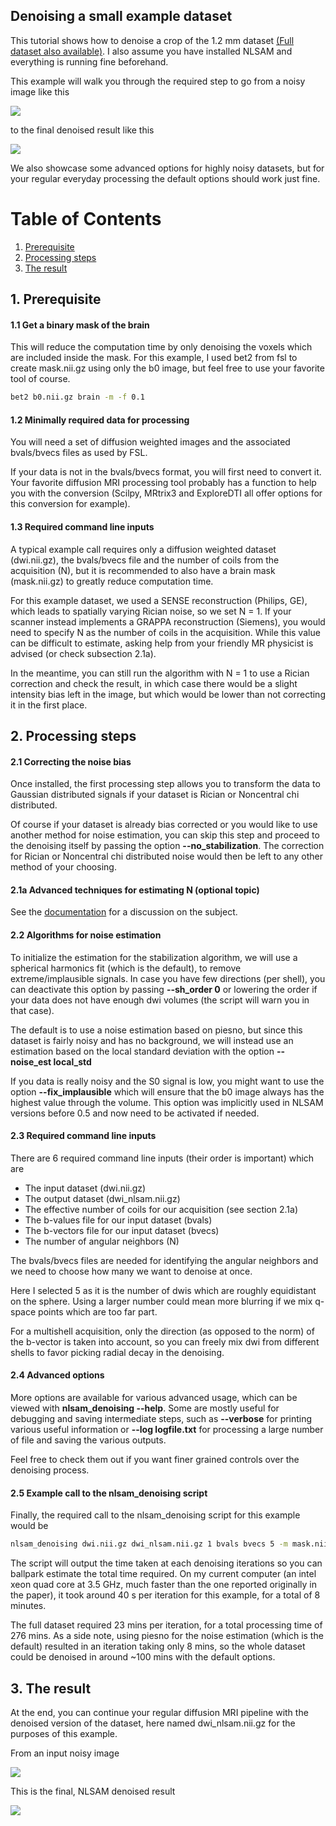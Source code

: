 Denoising a small example dataset
----------------------------------

This tutorial shows how to denoise a crop of the 1.2 mm dataset
[(Full dataset also available)](https://github.com/samuelstjean/nlsam_data).
I also assume you have installed NLSAM and everything is running fine beforehand.

This example will walk you through the required step to go from a noisy image like this

![](images/noisy.png)

to the final denoised result like this

![](images/nlsam.png)

We also showcase some advanced options for highly noisy datasets, but for your regular
everyday processing the default options should work just fine.

# Table of Contents
1. [Prerequisite](#prerequisite)
2. [Processing steps](#steps)
3. [The result](#result)

<a name="prerequisite"></a>
## 1. Prerequisite

#### 1.1 Get a binary mask of the brain

This will reduce the computation time by only denoising the voxels which are included inside the mask.
For this example, I used bet2 from fsl to create mask.nii.gz using only the b0 image, but feel free to use your favorite tool of course.

```bash
bet2 b0.nii.gz brain -m -f 0.1
```

#### 1.2 Minimally required data for processing

You will need a set of diffusion weighted images and the associated bvals/bvecs files as used by FSL.

If your data is not in the bvals/bvecs format, you will first need to convert it.
Your favorite diffusion MRI processing tool probably has a function to help you with the conversion
(Scilpy, MRtrix3 and ExploreDTI all offer options for this conversion for example).

#### 1.3 Required command line inputs

A typical example call requires only a diffusion weighted dataset (dwi.nii.gz), the bvals/bvecs file
and the number of coils from the acquisition (N),
but it is recommended to also have a brain mask (mask.nii.gz) to greatly reduce computation time.

For this example dataset, we used a SENSE reconstruction (Philips, GE), which leads to spatially varying Rician noise, so we set N = 1.
If your scanner instead implements a GRAPPA reconstruction (Siemens), you would need to specify N as the number of coils in the acquisition.
While this value can be difficult to estimate, asking help from your friendly MR physicist is advised (or check subsection 2.1a).

In the meantime, you can still run the algorithm with N = 1 to use a Rician correction and check the result, in which case there would be a slight intensity
bias left in the image, but which would be lower than not correcting it in the first place.

<a name="steps"></a>
## 2. Processing steps

#### 2.1 Correcting the noise bias

Once installed, the first processing step allows you to transform the data to Gaussian distributed
signals if your dataset is Rician or Noncentral chi distributed.

Of course if your dataset is already bias corrected or you would like to use another method for noise estimation,
you can skip this step and proceed to the denoising itself by passing the option **--no_stabilization**.
The correction for Rician or Noncentral chi distributed noise would then be left to any other method of your choosing.

#### 2.1a Advanced techniques for estimating N (optional topic)

See the [documentation](https://nlsam.readthedocs.io/en/latest/wiki/advanced_estimation.html)
for a discussion on the subject.

#### 2.2 Algorithms for noise estimation

To initialize the estimation for the stabilization algorithm, we will use a spherical harmonics fit (which is the default),
to remove extreme/implausible signals. In case you have few directions (per shell), you can deactivate this option
by passing **--sh_order 0** or lowering the order if your data does not have enough dwi volumes (the script will warn you in that case).

The default is to use a noise estimation based on piesno, but since this dataset is fairly noisy and has no background,
we will instead use an estimation based on the local standard deviation with the option **--noise_est local_std**

If you data is really noisy and the S0 signal is low, you might want to use the option
**--fix_implausible** which will ensure that the b0 image always has the highest value through the volume.
This option was implicitly used in NLSAM versions before 0.5 and now need to be activated if needed.

#### 2.3 Required command line inputs

There are 6 required command line inputs (their order is important) which are

+ The input dataset (dwi.nii.gz)
+ The output dataset (dwi_nlsam.nii.gz)
+ The effective number of coils for our acquisition (see section 2.1a)
+ The b-values file for our input dataset (bvals)
+ The b-vectors file for our input dataset (bvecs)
+ The number of angular neighbors (N)

The bvals/bvecs files are needed for identifying
the angular neighbors and we need to choose how many we want to denoise at once.

Here I selected 5 as it is the number of dwis which are roughly equidistant on the sphere.
Using a larger number could mean more blurring if we mix q-space points which are too far part.

For a multishell acquisition, only the direction (as opposed to the norm)
of the b-vector is taken into account, so you can freely mix dwi from different
shells to favor picking radial decay in the denoising.

#### 2.4 Advanced options

More options are available for various advanced usage, which can be viewed with **nlsam_denoising --help**.
Some are mostly useful for debugging and saving intermediate steps, such as **--verbose** for
printing various useful information or **--log logfile.txt** for processing a large number of file
and saving the various outputs.

Feel free to check them out if you want finer grained controls over the denoising process.

#### 2.5 Example call to the nlsam_denoising script

Finally, the required call to the nlsam_denoising script for this example would be

```bash
nlsam_denoising dwi.nii.gz dwi_nlsam.nii.gz 1 bvals bvecs 5 -m mask.nii.gz --noise_est local_std --fix_implausible  --verbose
```

The script will output the time taken at each denoising iterations so you can ballpark estimate the total time required.
On my current computer (an intel xeon quad core at 3.5 GHz, much faster than the one reported originally in the paper),
it took around 40 s per iteration for this example, for a total of 8 minutes.

The full dataset required 23 mins per iteration, for a total processing time of 276 mins.
As a side note, using piesno for the noise estimation (which is the default) resulted in an iteration taking only 8 mins,
so the whole dataset could be denoised in around ~100 mins with the default options.

<a name="result"></a>
## 3. The result

At the end, you can continue your regular diffusion MRI pipeline with the denoised version of the dataset,
here named dwi_nlsam.nii.gz for the purposes of this example.

From an input noisy image

![](images/noisy.png)

This is the final, NLSAM denoised result

![](images/nlsam.png)
